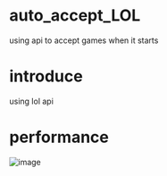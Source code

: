 # auto_accept_LOL
using api to accept games when it starts
# introduce
using lol api
# performance
![image](https://user-images.githubusercontent.com/56549016/182526659-1dc80888-0c6a-41ed-a504-ab061d1765e9.png)
